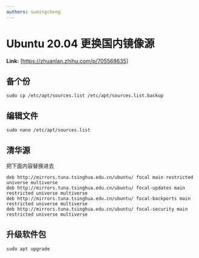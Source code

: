 ```yaml
---
authors: sumingcheng
---
```

# Ubuntu 20.04 更换国内镜像源



 **Link:** [https://zhuanlan.zhihu.com/p/705568635]

## 备个份  
```
sudo cp /etc/apt/sources.list /etc/apt/sources.list.backup
```
## 编辑文件  
```
sudo nano /etc/apt/sources.list
```
## 清华源  

把下面内容替换进去

```
deb http://mirrors.tuna.tsinghua.edu.cn/ubuntu/ focal main restricted universe multiverse
deb http://mirrors.tuna.tsinghua.edu.cn/ubuntu/ focal-updates main restricted universe multiverse
deb http://mirrors.tuna.tsinghua.edu.cn/ubuntu/ focal-backports main restricted universe multiverse
deb http://mirrors.tuna.tsinghua.edu.cn/ubuntu/ focal-security main restricted universe multiverse
```
## 升级软件包  
```
sudo apt upgrade
```

